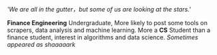 *'We are all in the gutter，but some of us are looking at the stars.'*

**Finance Engineering** Undergraduate, More likely to post some tools on scrapers, data analysis and machine learning.
More a **CS** Student than a finance student, interest in algorithms and data science.
*Sometimes appeared as shaaaaark*
